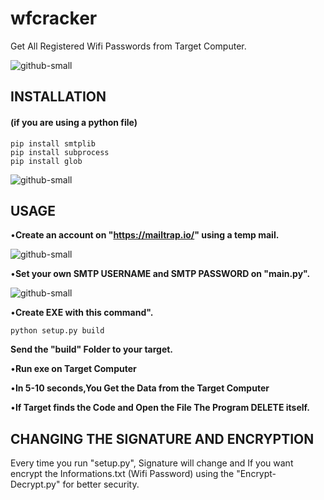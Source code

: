 # wfcracker

Get All Registered Wifi Passwords from Target Computer.

![github-small]([/images/mail2.png](https://github.com/aydinnyunus/WifiPassword-Stealer/raw/master/images/mail2.png))

## INSTALLATION
#### (if you are using a python file)

```
pip install smtplib
pip install subprocess
pip install glob

```

![github-small]([/images/mail.png](https://github.com/aydinnyunus/WifiPassword-Stealer/raw/master/images/mail.png))

## USAGE

•**Create an account on "https://mailtrap.io/" using a temp mail.**

![github-small]([/images/dene.png](https://github.com/aydinnyunus/WifiPassword-Stealer/raw/master/images/dene.png))


•**Set your own SMTP USERNAME and SMTP PASSWORD on "main.py".**

![github-small]([/images/pass.png](https://github.com/aydinnyunus/WifiPassword-Stealer/raw/master/images/pass.png))

•**Create EXE with this command".**

```
python setup.py build

```
**Send the "build" Folder to your target.**


•**Run exe on Target Computer**

•**In 5-10 seconds,You Get the Data from the Target Computer**

•**If Target finds the Code and Open the File The Program DELETE itself.**

## CHANGING THE SIGNATURE AND ENCRYPTION

Every time you run "setup.py", Signature will change and If you want encrypt the Informations.txt (Wifi Password) using the "Encrypt-Decrypt.py" for better security.


